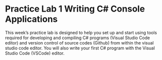 # Practice Lab 1 Writing C# Console Applications
This week’s practice lab is designed to help you set up and start using tools required for developing and compiling C# programs (Visual Studio Code editor) and version control of source codes (Github) from within the visual studio code editor. You will also write your first C# program with the Visual Studio Code (VSCode) editor.
